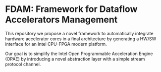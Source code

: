 # FDAM: Framework for Dataflow Accelerators Management  

  This repository we propose a novel framework to automatically integrate hardware accelerator cores in a final architecture by generating a HW/SW interface for an Intel CPU-FPGA modern platform.

  Our goal is to simplify the Intel Open Programmable Acceleration Engine (OPAE) by introducing a novel abstraction layer with a simple stream protocol channel. 

